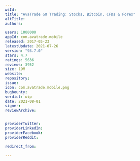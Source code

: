 ```yaml
---
wsId: 
title: "AvaTrade GO Trading: Stocks, Bitcoin, CFDs & Forex"
altTitle: 
authors:

users: 1000000
appId: com.avatrade.mobile
released: 2017-05-23
latestUpdate: 2021-07-26
version: "93.7.0"
stars: 4.7
ratings: 5636
reviews: 3952
size: 19M
website: 
repository: 
issue: 
icon: com.avatrade.mobile.png
bugbounty: 
verdict: wip
date: 2021-08-01
signer: 
reviewArchive:


providerTwitter: 
providerLinkedIn: 
providerFacebook: 
providerReddit: 

redirect_from:

---
```



